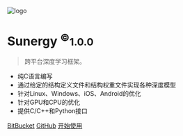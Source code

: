 ![logo](_icon.svg)

# Sunergy <sup>&copy;</sup><small>1.0.0</small>

> 跨平台深度学习框架。

* 纯C语言编写
* 通过给定的结构定义文件和结构权重文件实现各种深度模型
* 针对Linux、Windows、iOS、Android的优化
* 针对GPU和CPU的优化
* 提供C/C++和Python接口

[BitBucket](https://bitbucket.com/VMaxx/Sunergy/)
[GitHub](https://github.com/VMaxxInc/Sunergy_multiPlatform)
[开始使用](#sunergy)
